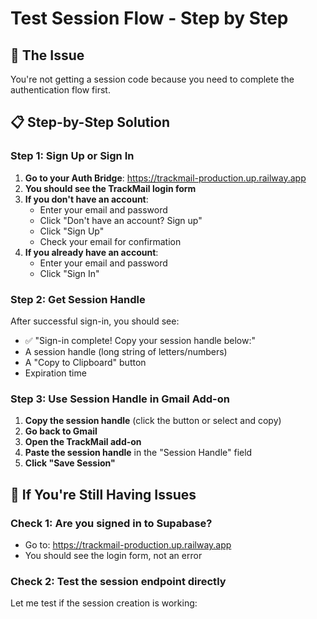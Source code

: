 # Test Session Flow - Step by Step

## 🎯 **The Issue**
You're not getting a session code because you need to complete the authentication flow first.

## 📋 **Step-by-Step Solution**

### **Step 1: Sign Up or Sign In**

1. **Go to your Auth Bridge**: https://trackmail-production.up.railway.app
2. **You should see the TrackMail login form**
3. **If you don't have an account**:
   - Enter your email and password
   - Click "Don't have an account? Sign up"
   - Click "Sign Up"
   - Check your email for confirmation
4. **If you already have an account**:
   - Enter your email and password
   - Click "Sign In"

### **Step 2: Get Session Handle**

After successful sign-in, you should see:
- ✅ "Sign-in complete! Copy your session handle below:"
- A session handle (long string of letters/numbers)
- A "Copy to Clipboard" button
- Expiration time

### **Step 3: Use Session Handle in Gmail Add-on**

1. **Copy the session handle** (click the button or select and copy)
2. **Go back to Gmail**
3. **Open the TrackMail add-on**
4. **Paste the session handle** in the "Session Handle" field
5. **Click "Save Session"**

## 🔧 **If You're Still Having Issues**

### **Check 1: Are you signed in to Supabase?**
- Go to: https://trackmail-production.up.railway.app
- You should see the login form, not an error

### **Check 2: Test the session endpoint directly**
Let me test if the session creation is working:
